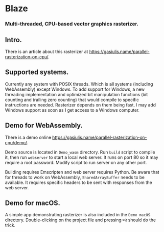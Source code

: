 # Blaze

### Multi-threaded, CPU-based vector graphics rasterizer.

## Intro.
There is an article about this rasterizer at https://gasiulis.name/parallel-rasterization-on-cpu/.

## Supported systems.
Currently any system with POSIX threads. Which is all systems (including WebAssembly) except Windows. To add support for Windows, a new threading implementation and optimized bit manipulation functions (bit counting and trailing zero counting) that would compile to specific instructions are needed. Rasterizer depends on them being fast. I may add Windows support as soon as I get access to a Windows computer.

## Demo for WebAssembly.
There is a demo online https://gasiulis.name/parallel-rasterization-on-cpu/demo/.

Demo source is located in `Demo_wasm` directory. Run `build` script to compile it, then run `webserver` to start a local web server. It runs on port 80 so it may require a root password. Modify script to run server on any other port.

Building requires Emscripten and web server requires Python. Be aware that for threads to work on WebAssembly, `SharedArrayBuffer` needs to be available. It requires specific headers to be sent with responses from the web server.

## Demo for macOS.
A simple app demonstrating rasterizer is also included in the `Demo_macOS` directory. Double-clicking on the project file and pressing `⌘R` should do the trick.
